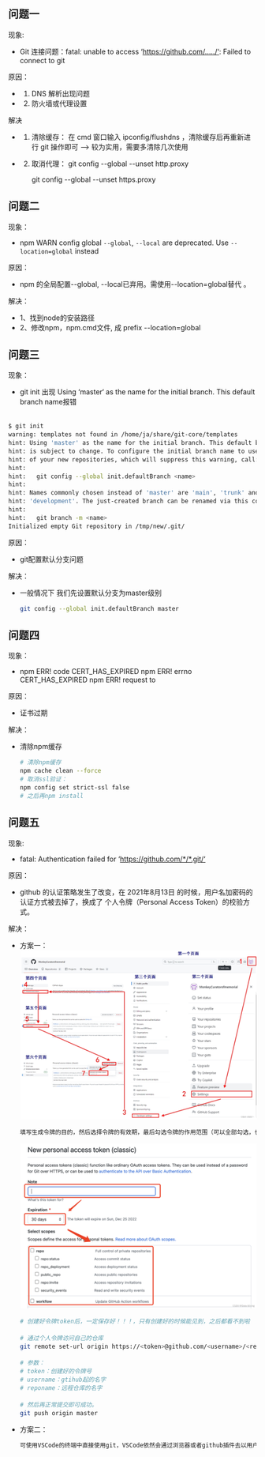 ## 问题一

现象:
* Git 连接问题：fatal: unable to access ‘https://github.com/...../‘: Failed to connect to git

原因：
* 1. DNS 解析出现问题

* 2. 防火墙或代理设置

解决
* 1. 清除缓存：
        在 cmd 窗口输入 ipconfig/flushdns ，清除缓存后再重新进行 git 操作即可   --> 较为实用，需要多清除几次使用

* 2. 取消代理：
        git config --global --unset http.proxy
        
        git config --global --unset https.proxy



## 问题二
现象：
* npm WARN config global `--global`, `--local` are deprecated. Use `--location=global` instead

原因：
* npm 的全局配置--global, --local已弃用。需使用--location=global替代 。

解决：
 *  1、找到node的安装路径
 *  2、修改npm，npm.cmd文件, 成 prefix --location=global



## 问题三

现象：
* git init 出现 Using ‘master‘ as the name for the initial branch. This default branch name报错

```sh

$ git init
warning: templates not found in /home/ja/share/git-core/templates
hint: Using 'master' as the name for the initial branch. This default branch name
hint: is subject to change. To configure the initial branch name to use in all
hint: of your new repositories, which will suppress this warning, call:
hint:
hint:   git config --global init.defaultBranch <name>
hint:
hint: Names commonly chosen instead of 'master' are 'main', 'trunk' and
hint: 'development'. The just-created branch can be renamed via this command:
hint:
hint:   git branch -m <name>
Initialized empty Git repository in /tmp/new/.git/

```

原因：
* git配置默认分支问题

解决：
* 一般情况下 我们先设置默认分支为master级别 

    ```sh
    git config --global init.defaultBranch master
    ```


## 问题四

现象：
* npm ERR! code CERT_HAS_EXPIRED npm ERR! errno CERT_HAS_EXPIRED npm ERR! request to

原因：
* 证书过期

解决：
 * 清除npm缓存

    ```sh
    # 清除npm缓存
    npm cache clean --force
    # 取消ssl验证：
    npm config set strict-ssl false
    # 之后再npm install 
    ```


## 问题五

现象:
* fatal: Authentication failed for ‘https://github.com/*/*.git/‘

原因：
* github 的认证策略发生了改变，在 2021年8月13日 的时候，用户名加密码的认证方式被去掉了，换成了 个人令牌（Personal Access Token）的校验方式。

解决：
* 方案一： 
    ![流程一](./Image/nodejs_1.jpg)

    ```sh
    填写生成令牌的目的，然后选择令牌的有效期，最后勾选令牌的作用范围（可以全部勾选，也可按需勾选）
    ```
    
    ![流程二](./Image/nodejs_2.jpg)

    ```sh
    # 创建好令牌token后，一定保存好！！！，只有创建好的时候能见到，之后都看不到啦

    # 通过个人令牌访问自己的仓库
    git remote set-url origin https://<token>@github.com/<username>/<reponame>.git
    
    # 参数：
    # token：创建好的令牌号
    # username：gtihub起的名字
    # reponame：远程仓库的名字

    # 然后再正常提交即可成功。
    git push origin master
    ```

* 方案二： 
    ```sh
    可使用VSCode的终端中直接使用git，VSCode依然会通过浏览器或者github插件去以用户和密码的方式验证
    ```
